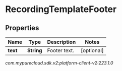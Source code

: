 # RecordingTemplateFooter


## Properties

| Name | Type | Description | Notes |
| ------------ | ------------- | ------------- | ------------- |
| **text** | **String** | Footer text. |  [optional] |




_com.mypurecloud.sdk.v2:platform-client-v2:223.1.0_
